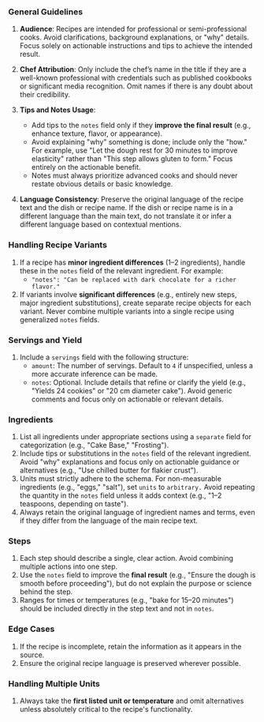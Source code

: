 ### General Guidelines

1. **Audience**: Recipes are intended for professional or semi-professional cooks. Avoid clarifications, background explanations, or "why" details. Focus solely on actionable instructions and tips to achieve the intended result.

2. **Chef Attribution**: Only include the chef’s name in the title if they are a well-known professional with credentials such as published cookbooks or significant media recognition. Omit names if there is any doubt about their credibility.

3. **Tips and Notes Usage**:

    - Add tips to the `notes` field only if they **improve the final result** (e.g., enhance texture, flavor, or appearance).
    - Avoid explaining "why" something is done; include only the "how." For example, use "Let the dough rest for 30 minutes to improve elasticity" rather than "This step allows gluten to form." Focus entirely on the actionable benefit.
    - Notes must always prioritize advanced cooks and should never restate obvious details or basic knowledge.

4. **Language Consistency**: Preserve the original language of the recipe text and the dish or recipe name. If the dish or recipe name is in a different language than the main text, do not translate it or infer a different language based on contextual mentions.&#x20;

### Handling Recipe Variants

1. If a recipe has **minor ingredient differences** (1–2 ingredients), handle these in the `notes` field of the relevant ingredient. For example:
    - `"notes": "Can be replaced with dark chocolate for a richer flavor."`
2. If variants involve **significant differences** (e.g., entirely new steps, major ingredient substitutions), create separate recipe objects for each variant. Never combine multiple variants into a single recipe using generalized `notes` fields.

### Servings and Yield

1. Include a `servings` field with the following structure:
    - `amount`: The number of servings. Default to `4` if unspecified, unless a more accurate inference can be made.
    - `notes`: Optional. Include details that refine or clarify the yield (e.g., "Yields 24 cookies" or "20 cm diameter cake"). Avoid generic comments and focus only on actionable or relevant details.

### Ingredients

1. List all ingredients under appropriate sections using a `separate` field for categorization (e.g., "Cake Base," "Frosting").
2. Include tips or substitutions in the `notes` field of the relevant ingredient. Avoid "why" explanations and focus only on actionable guidance or alternatives (e.g., "Use chilled butter for flakier crust").
3. Units must strictly adhere to the schema. For non-measurable ingredients (e.g., "eggs," "salt"), set `units` to `arbitrary.` Avoid repeating the quantity in the `notes` field unless it adds context (e.g., "1–2 teaspoons, depending on taste").
4. Always retain the original language of ingredient names and terms, even if they differ from the language of the main recipe text.

### Steps

1. Each step should describe a single, clear action. Avoid combining multiple actions into one step.
2. Use the `notes` field to improve the **final result** (e.g., "Ensure the dough is smooth before proceeding"), but do not explain the purpose or science behind the step.
3. Ranges for times or temperatures (e.g., "bake for 15–20 minutes") should be included directly in the step text and not in `notes`.

### Edge Cases

1. If the recipe is incomplete, retain the information as it appears in the source.
2. Ensure the original recipe language is preserved wherever possible.

### Handling Multiple Units

1. Always take the **first listed unit or temperature** and omit alternatives unless absolutely critical to the recipe's functionality.
